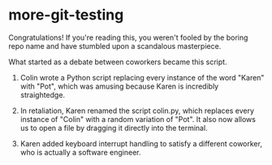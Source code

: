 # more-git-testing

Congratulations! If you're reading this, you weren't fooled by the boring repo name and have stumbled upon a scandalous masterpiece.

What started as a debate between coworkers became this script.

1. Colin wrote a Python script replacing every instance of the word "Karen" with "Pot", which was amusing because Karen is incredibly straightedge.

2. In retaliation, Karen renamed the script colin.py, which replaces every instance of "Colin" with a random variation of "Pot". It also now allows us to open a file by dragging it directly into the terminal. 

3. Karen added keyboard interrupt handling to satisfy a different coworker, who is actually a software engineer.